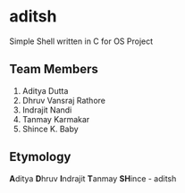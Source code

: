# aditsh
Simple Shell written in C for OS Project

## Team Members
1. Aditya Dutta
2. Dhruv Vansraj Rathore
3. Indrajit Nandi
4. Tanmay Karmakar
5. Shince K. Baby

## Etymology
**A**ditya **D**hruv **I**ndrajit **T**anmay **SH**ince - aditsh
